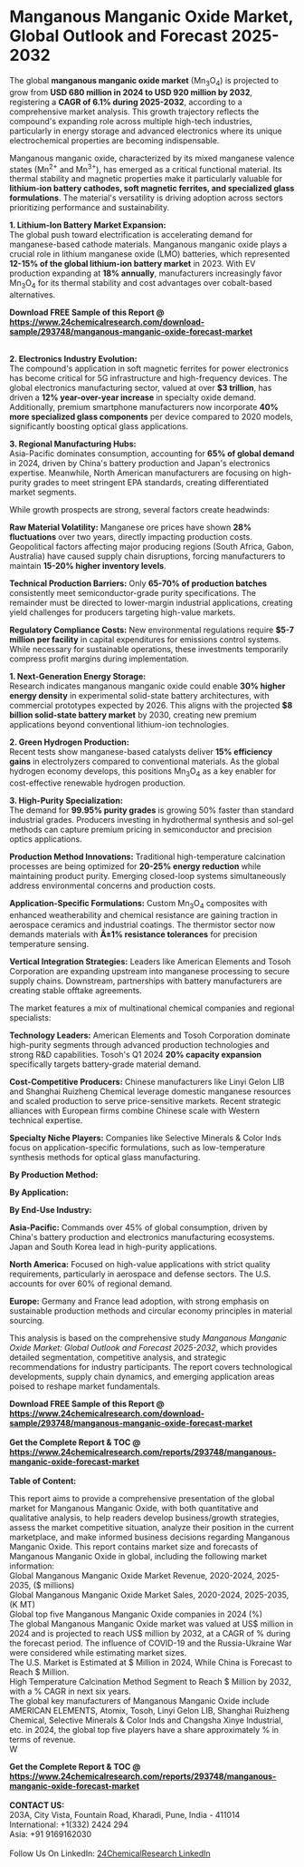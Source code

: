 <h1>Manganous Manganic Oxide Market, Global Outlook and Forecast 2025-2032</h1><p>The global <strong>manganous manganic oxide market</strong> (Mn<sub>3</sub>O<sub>4</sub>) is projected to grow from <strong>USD 680 million in 2024 to USD 920 million by 2032</strong>, registering a <strong>CAGR of 6.1% during 2025-2032</strong>, according to a comprehensive market analysis. This growth trajectory reflects the compound's expanding role across multiple high-tech industries, particularly in energy storage and advanced electronics where its unique electrochemical properties are becoming indispensable.</p><p>Manganous manganic oxide, characterized by its mixed manganese valence states (Mn<sup>2+</sup> and Mn<sup>3+</sup>), has emerged as a critical functional material. Its thermal stability and magnetic properties make it particularly valuable for <strong>lithium-ion battery cathodes, soft magnetic ferrites, and specialized glass formulations</strong>. The material's versatility is driving adoption across sectors prioritizing performance and sustainability.</p><p><strong>1. Lithium-Ion Battery Market Expansion:</strong><br>
The global push toward electrification is accelerating demand for manganese-based cathode materials. Manganous manganic oxide plays a crucial role in lithium manganese oxide (LMO) batteries, which represented <strong>12-15% of the global lithium-ion battery market</strong> in 2023. With EV production expanding at <strong>18% annually</strong>, manufacturers increasingly favor Mn<sub>3</sub>O<sub>4</sub> for its thermal stability and cost advantages over cobalt-based alternatives.</p><div><b>Download FREE Sample of this Report @ 
            <a href="https://www.24chemicalresearch.com/download-sample/293748/manganous-manganic-oxide-forecast-market">
            https://www.24chemicalresearch.com/download-sample/293748/manganous-manganic-oxide-forecast-market</a></b></div><br><p><strong>2. Electronics Industry Evolution:</strong><br>
The compound's application in soft magnetic ferrites for power electronics has become critical for 5G infrastructure and high-frequency devices. The global electronics manufacturing sector, valued at over <strong>$3 trillion</strong>, has driven a <strong>12% year-over-year increase</strong> in specialty oxide demand. Additionally, premium smartphone manufacturers now incorporate <strong>40% more specialized glass components</strong> per device compared to 2020 models, significantly boosting optical glass applications.</p><p><strong>3. Regional Manufacturing Hubs:</strong><br>
Asia-Pacific dominates consumption, accounting for <strong>65% of global demand</strong> in 2024, driven by China's battery production and Japan's electronics expertise. Meanwhile, North American manufacturers are focusing on high-purity grades to meet stringent EPA standards, creating differentiated market segments.</p><p>While growth prospects are strong, several factors create headwinds:</p><p><strong>Raw Material Volatility:</strong> Manganese ore prices have shown <strong>28% fluctuations</strong> over two years, directly impacting production costs. Geopolitical factors affecting major producing regions (South Africa, Gabon, Australia) have caused supply chain disruptions, forcing manufacturers to maintain <strong>15-20% higher inventory levels</strong>.</p><p><strong>Technical Production Barriers:</strong> Only <strong>65-70% of production batches</strong> consistently meet semiconductor-grade purity specifications. The remainder must be directed to lower-margin industrial applications, creating yield challenges for producers targeting high-value markets.</p><p><strong>Regulatory Compliance Costs:</strong> New environmental regulations require <strong>$5-7 million per facility</strong> in capital expenditures for emissions control systems. While necessary for sustainable operations, these investments temporarily compress profit margins during implementation.</p><p><strong>1. Next-Generation Energy Storage:</strong><br>
Research indicates manganous manganic oxide could enable <strong>30% higher energy density</strong> in experimental solid-state battery architectures, with commercial prototypes expected by 2026. This aligns with the projected <strong>$8 billion solid-state battery market</strong> by 2030, creating new premium applications beyond conventional lithium-ion technologies.</p><p><strong>2. Green Hydrogen Production:</strong><br>
Recent tests show manganese-based catalysts deliver <strong>15% efficiency gains</strong> in electrolyzers compared to conventional materials. As the global hydrogen economy develops, this positions Mn<sub>3</sub>O<sub>4</sub> as a key enabler for cost-effective renewable hydrogen production.</p><p><strong>3. High-Purity Specialization:</strong><br>
The demand for <strong>99.95% purity grades</strong> is growing 50% faster than standard industrial grades. Producers investing in hydrothermal synthesis and sol-gel methods can capture premium pricing in semiconductor and precision optics applications.</p><p><strong>Production Method Innovations:</strong> Traditional high-temperature calcination processes are being optimized for <strong>20-25% energy reduction</strong> while maintaining product purity. Emerging closed-loop systems simultaneously address environmental concerns and production costs.</p><p><strong>Application-Specific Formulations:</strong> Custom Mn<sub>3</sub>O<sub>4</sub> composites with enhanced weatherability and chemical resistance are gaining traction in aerospace ceramics and industrial coatings. The thermistor sector now demands materials with <strong>Â±1% resistance tolerances</strong> for precision temperature sensing.</p><p><strong>Vertical Integration Strategies:</strong> Leaders like American Elements and Tosoh Corporation are expanding upstream into manganese processing to secure supply chains. Downstream, partnerships with battery manufacturers are creating stable offtake agreements.</p><p>The market features a mix of multinational chemical companies and regional specialists:</p><p><strong>Technology Leaders:</strong> American Elements and Tosoh Corporation dominate high-purity segments through advanced production technologies and strong R&amp;D capabilities. Tosoh's Q1 2024 <strong>20% capacity expansion</strong> specifically targets battery-grade material demand.</p><p><strong>Cost-Competitive Producers:</strong> Chinese manufacturers like Linyi Gelon LIB and Shanghai Ruizheng Chemical leverage domestic manganese resources and scaled production to serve price-sensitive markets. Recent strategic alliances with European firms combine Chinese scale with Western technical expertise.</p><p><strong>Specialty Niche Players:</strong> Companies like Selective Minerals &amp; Color Inds focus on application-specific formulations, such as low-temperature synthesis methods for optical glass manufacturing.</p><p><strong>By Production Method:</strong></p><p><strong>By Application:</strong></p><p><strong>By End-Use Industry:</strong></p><p><strong>Asia-Pacific:</strong> Commands over 45% of global consumption, driven by China's battery production and electronics manufacturing ecosystems. Japan and South Korea lead in high-purity applications.</p><p><strong>North America:</strong> Focused on high-value applications with strict quality requirements, particularly in aerospace and defense sectors. The U.S. accounts for over 60% of regional demand.</p><p><strong>Europe:</strong> Germany and France lead adoption, with strong emphasis on sustainable production methods and circular economy principles in material sourcing.</p><p>This analysis is based on the comprehensive study <em>Manganous Manganic Oxide Market: Global Outlook and Forecast 2025-2032</em>, which provides detailed segmentation, competitive analysis, and strategic recommendations for industry participants. The report covers technological developments, supply chain dynamics, and emerging application areas poised to reshape market fundamentals.</p><div><b>Download FREE Sample of this Report @ 
            <a href="https://www.24chemicalresearch.com/download-sample/293748/manganous-manganic-oxide-forecast-market">
            https://www.24chemicalresearch.com/download-sample/293748/manganous-manganic-oxide-forecast-market</a></b></div><br><div><b>Get the Complete Report & TOC @ 
            <a href="https://www.24chemicalresearch.com/reports/293748/manganous-manganic-oxide-forecast-market">
            https://www.24chemicalresearch.com/reports/293748/manganous-manganic-oxide-forecast-market</a></b></div><br>
            <b>Table of Content:</b><p>This report aims to provide a comprehensive presentation of the global market for Manganous Manganic Oxide, with both quantitative and qualitative analysis, to help readers develop business/growth strategies, assess the market competitive situation, analyze their position in the current marketplace, and make informed business decisions regarding Manganous Manganic Oxide. This report contains market size and forecasts of Manganous Manganic Oxide in global, including the following market information:<br />
Global Manganous Manganic Oxide Market Revenue, 2020-2024, 2025-2035, ($ millions)<br />
Global Manganous Manganic Oxide Market Sales, 2020-2024, 2025-2035, (K MT)<br />
Global top five Manganous Manganic Oxide companies in 2024 (%)<br />
The global Manganous Manganic Oxide market was valued at US$ million in 2024 and is projected to reach US$ million by 2032, at a CAGR of % during the forecast period. The influence of COVID-19 and the Russia-Ukraine War were considered while estimating market sizes.<br />
The U.S. Market is Estimated at $ Million in 2024, While China is Forecast to Reach $ Million.<br />
High Temperature Calcination Method Segment to Reach $ Million by 2032, with a % CAGR in next six years.<br />
The global key manufacturers of Manganous Manganic Oxide include AMERICAN ELEMENTS, Atomix, Tosoh, Linyi Gelon LIB, Shanghai Ruizheng Chemical, Selective Minerals & Color Inds and Changsha Xinye Industrial, etc. in 2024, the global top five players have a share approximately % in terms of revenue.<br />
W</p><div><b>Get the Complete Report & TOC @ 
            <a href="https://www.24chemicalresearch.com/reports/293748/manganous-manganic-oxide-forecast-market">
            https://www.24chemicalresearch.com/reports/293748/manganous-manganic-oxide-forecast-market</a></b></div><br><b>CONTACT US:</b><br>
            203A, City Vista, Fountain Road, Kharadi, Pune, India - 411014<br>
            International: +1(332) 2424 294<br>
            Asia: +91 9169162030 <br><br>
            Follow Us On LinkedIn: <a href="https://www.linkedin.com/company/24chemicalresearch/">24ChemicalResearch LinkedIn</a>